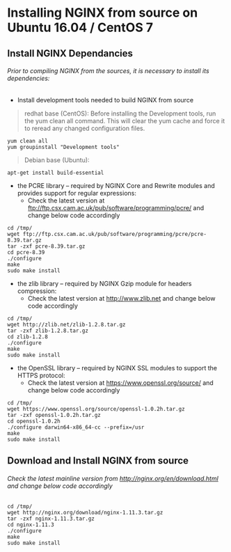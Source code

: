 # Installing NGINX from source on Ubuntu 16.04 / CentOS 7

## Install NGINX Dependancies

###### Prior to compiling NGINX from the sources, it is necessary to install its dependencies:

- Install development tools needed to build NGINX from source

> redhat base (CentOS):
> Before installing the Development tools, run the yum clean all command. This will clear the yum cache and force it to reread any changed configuration files.
```
yum clean all
yum groupinstall "Development tools"
```

> Debian base (Ubuntu):
```
apt-get install build-essential
```

- the PCRE library – required by NGINX Core and Rewrite modules and provides support for regular expressions:
  - Check the latest version at ftp://ftp.csx.cam.ac.uk/pub/software/programming/pcre/ and change below code accordingly
```
cd /tmp/
wget ftp://ftp.csx.cam.ac.uk/pub/software/programming/pcre/pcre-8.39.tar.gz
tar -zxf pcre-8.39.tar.gz
cd pcre-8.39
./configure
make
sudo make install
```
- the zlib library – required by NGINX Gzip module for headers compression:
  - Check the latest version at http://www.zlib.net and change below code accordingly
```
cd /tmp/
wget http://zlib.net/zlib-1.2.8.tar.gz
tar -zxf zlib-1.2.8.tar.gz
cd zlib-1.2.8
./configure
make
sudo make install
```

- the OpenSSL library – required by NGINX SSL modules to support the HTTPS protocol:
  - Check the latest version at https://www.openssl.org/source/ and change below code accordingly
```
cd /tmp/
wget https://www.openssl.org/source/openssl-1.0.2h.tar.gz
tar -zxf openssl-1.0.2h.tar.gz
cd openssl-1.0.2h
./configure darwin64-x86_64-cc --prefix=/usr
make
sudo make install
```

## Download and Install NGINX from source

###### Check the latest mainline version from http://nginx.org/en/download.html and change below code accordingly
```
cd /tmp/
wget http://nginx.org/download/nginx-1.11.3.tar.gz
tar -zxf nginx-1.11.3.tar.gz
cd nginx-1.11.3
./configure
make
sudo make install

```

